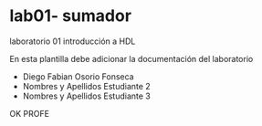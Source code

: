 # lab01- sumador 
laboratorio 01 introducción a HDL

En esta plantilla debe adicionar la documentación del laboratorio


* Diego Fabian Osorio Fonseca
* Nombres y Apellidos Estudiante 2
* Nombres y Apellidos Estudiante 3

OK PROFE 
